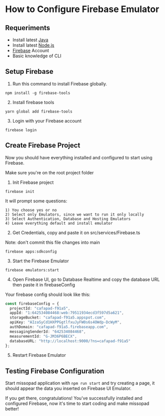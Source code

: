 # How to Configure Firebase Emulator

## Requeriments

- Install latest [Java](https://www.java.com/it/download/)
- Install latest [Node.js](https://nodejs.org/en/)
- [Firebase](https://firebase.google.com/?hl=pt) Account 
- Basic knowledge of CLI

## Setup Firebase

1) Run this command to install Firebase globally.

```
npm install -g firebase-tools
```

2) Install firebase tools

```
yarn global add firebase-tools
```

3) Login with your Firebase account

```
firebase login
```

## Create Firebase Project

Now you should have everything installed and configured to start using Firebase.

Make sure you're on the root project folder

1) Init Firebase project

```
firebase init
```

It will prompt some questions:

    1) You choose yes or no
    2) Select only Emulators, since we want to run it only locally
    3) Select Authentication, Database and Hosting Emulators
    4) Leave everything default and install emulator

2) Get Credentials, copy and paste it on src/services/Firebase.ts

Note: don't commit this file changes into main

```
firebase apps:sdkconfig
```

3) Start the Firebase Emulator

```
firebase emulators:start
```

4) Open Firebase UI, go to Database Realtime and copy the database URL then paste it in firebaseConfig

Your firebase config should look like this:

```ts
const firebaseConfig = {
  projectId: "cafapad-f91a5",
  appId: "1:642534084468:web:79511934ecd3f597d5a621",
  storageBucket: "cafapad-f91a5.appspot.com",
  apiKey: "AIzaSyCd1HXPPGgtlfxuJyFW0s6s4OWdp-DcWyM",
  authDomain: "cafapad-f91a5.firebaseapp.com",
  messagingSenderId: "642534084468",
  measurementId: "G-JM36P6BECX",  
  databaseURL: "http://localhost:9000/?ns=cafapad-f91a5"
};
```

5) Restart Firebase Emulator

## Testing Firebase Configuration

Start missopad application with `npm run start` and try creating a page, it should appear the data you inserted on Firebase UI Emulator.

If you get there, congratulations! You've successfully installed and configured Firebase, now it's time to start coding and make missopad better!
